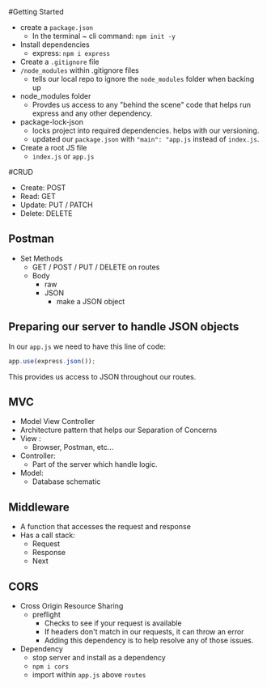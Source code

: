 #Getting Started

-   create a `package.json`
    -   In the terminal ~ cli command: `npm init -y`
-   Install dependencies
    -   express: `npm i express`
-   Create a `.gitignore` file
-   `/node_modules` within .gitignore files
    -   tells our local repo to ignore the `node_modules` folder when backing up
-   node_modules folder
    -   Provdes us access to any "behind the scene" code that helps run express and any other dependency.
-   package-lock-json
    -   locks project into required dependencies. helps with our versioning.
    -   updated our `package.json` with `"main": "app.js` instead of `index.js`.
-   Create a root JS file
    -   `index.js` or `app.js`

#CRUD

-   Create: POST
-   Read: GET
-   Update: PUT / PATCH
-   Delete: DELETE

## Postman

-   Set Methods
    -   GET / POST / PUT / DELETE on routes
    -   Body
        -   raw
        -   JSON
            -   make a JSON object

## Preparing our server to handle JSON objects

In our `app.js` we need to have this line of code:

```js
app.use(express.json());
```

This provides us access to JSON throughout our routes.

## MVC

-   Model View Controller
-   Architecture pattern that helps our Separation of Concerns
-   View :
    -   Browser, Postman, etc...
-   Controller:
    -   Part of the server which handle logic.
-   Model:
    -   Database schematic

## Middleware

-   A function that accesses the request and response
-   Has a call stack:
    -   Request
    -   Response
    -   Next

## CORS

-   Cross Origin Resource Sharing
    -   preflight
        -   Checks to see if your request is available
        -   If headers don't match in our requests, it can throw an error
        -   Adding this dependency is to help resolve any of those issues.
-   Dependency
    -   stop server and install as a dependency
    -   `npm i cors`
    -   import within `app.js` above `routes`
